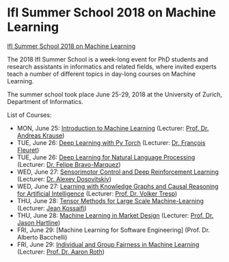 # IfI Summer School 2018 on Machine Learning

[IfI Summer School 2018 on Machine Learning](https://www.ifi.uzh.ch/en/studies/phd/summer-schools/summerschool2018.html)

The 2018 IfI Summer School is a week-long event for PhD students and research assistants in informatics and related fields, where invited experts teach a number of different topics in day-long courses on Machine Learning.

The summer school took place June 25-29, 2018 at the University of Zurich, Department of Informatics.

List of Courses:

* MON, June 25: [Introduction to Machine Learning](https://github.com/kabartay/MLSS-UZH-IFI-2018/tree/master/1-Introduction-to-Machine-Learning) (Lecturer: [Prof. Dr. Andreas Krause](https://las.inf.ethz.ch/krausea))	
* TUE, June 26: [Deep Learning with Py Torch](https://github.com/kabartay/MLSS-UZH-IFI-2018/tree/master/2b-Deep-Learning-with-PyTorch) (Lecturer: [Dr. François Fleuret](http://www.idiap.ch/~fleuret/index.html))	
* TUE, June 26: [Deep Learning for Natural Language Processing](https://github.com/kabartay/MLSS-UZH-IFI-2018/tree/master/2a-Deep-Learning-for-Natural-Language-Processing) (Lecturer: [Dr. Felipe Bravo-Marquez](https://www.cs.waikato.ac.nz/~fbravoma/))	
* WED, June 27: [Sensorimotor Control and Deep Reinforcement Learning](https://github.com/kabartay/MLSS-UZH-IFI-2018/tree/master/3b-Sensorimotor-Control-and-Deep-Reinforcement-Learning) (Lecturer: [Dr. Alexey Dosovitskiy](https://scholar.google.com/citations?hl=en&user=FXNJRDoAAAAJ))	
* WED, June 27: [Learning with Knowledge Graphs  and Causal Reasoning for Artificial Intelligence](https://github.com/kabartay/MLSS-UZH-IFI-2018/tree/master/3a-Learning-with-Knowledge-Graphs-and-Causal-Reasoning-for-Artificial-Intelligence) (Lecturer: [Prof. Dr. Volker Tresp](http://www.dbs.ifi.lmu.de/~tresp/))	
* THU, June 28: [Tensor Methods for Large Scale Machine-Learning](https://github.com/kabartay/MLSS-UZH-IFI-2018/tree/master/4a-Tensor-Methods-for-Large-Scale-Machine-Learning) (Lecturer: [Jean Kossaifi](http://jeankossaifi.com/))	
* THU, June 28: [Machine Learning in Market Design](https://github.com/kabartay/MLSS-UZH-IFI-2018/tree/master/4b-Machine-Learning-in-Market-Design) (Lecturer: [Prof. Dr. Jason Hartline](https://sites.northwestern.edu/hartline/))	
* FRI, June 29: [Machine Learning for Software Engineering] (Prof. Dr. Alberto Bacchelli)	
* FRI, June 29: [Individual and Group Fairness in Machine Learning](https://github.com/kabartay/MLSS-UZH-IFI-2018/tree/master/5b-Individual-and-Group-Fairness-in-Machine-Learning) (Lecturer: [Prof. Dr. Aaron Roth](http://www.cis.upenn.edu/~aaroth/))	
